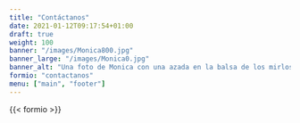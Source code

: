 ```yaml
---
title: "Contáctanos"
date: 2021-01-12T09:17:54+01:00
draft: true
weight: 100
banner: "/images/Monica800.jpg"
banner_large: "/images/Monica0.jpg"
banner_alt: "Una foto de Monica con una azada en la balsa de los mirlos"
formio: "contactanos"
menu: ["main", "footer"]
---
```



{{< formio >}}


